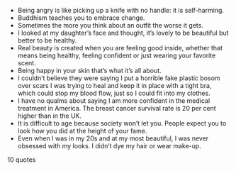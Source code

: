  - Being angry is like picking up a knife with no handle: it is self-harming.
 - Buddhism teaches you to embrace change.
 - Sometimes the more you think about an outfit the worse it gets.
 - I looked at my daughter’s face and thought, it’s lovely to be beautiful but better to be healthy.
 - Real beauty is created when you are feeling good inside, whether that means being healthy, feeling confident or just wearing your favorite scent.
 - Being happy in your skin that’s what it’s all about.
 - I couldn’t believe they were saying I put a horrible fake plastic bosom over scars I was trying to heal and keep it in place with a tight bra, which could stop my blood flow, just so I could fit into my clothes.
 - I have no qualms about saying I am more confident in the medical treatment in America. The breast cancer survival rate is 20 per cent higher than in the UK.
 - It is difficult to age because society won’t let you. People expect you to look how you did at the height of your fame.
 - Even when I was in my 20s and at my most beautiful, I was never obsessed with my looks. I didn’t dye my hair or wear make-up.

10 quotes